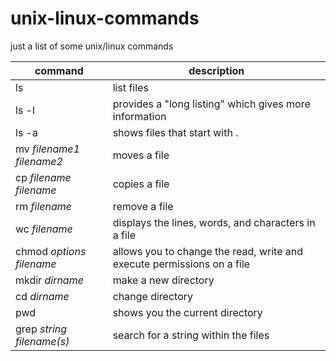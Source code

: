 # unix-linux-commands
just a list of some unix/linux commands

command | description
--------|------------
ls|list files
ls -l| provides a "long listing" which gives more information
ls -a|shows files that start with .
mv *filename1* *filename2* | moves a file
cp *filename* *filename* | copies a file
rm *filename* | remove a file
wc *filename* | displays the lines, words, and characters in a file
chmod *options* *filename* | allows you to change the read, write and execute permissions on a file
mkdir *dirname* | make a new directory
cd *dirname* | change directory
pwd | shows you the current directory
grep *string* *filename(s)* | search for a string within the files
